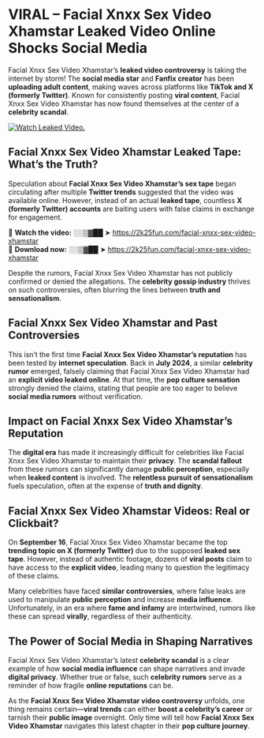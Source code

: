 # VIRAL – Facial Xnxx Sex Video Xhamstar Leaked Video Online Shocks Social Media 

Facial Xnxx Sex Video Xhamstar’s **leaked video controversy** is taking the internet by storm! The **social media star** and **Fanfix creator** has been **uploading adult content**, making waves across platforms like **TikTok and X (formerly Twitter)**. Known for consistently posting **viral content**, Facial Xnxx Sex Video Xhamstar has now found themselves at the center of a **celebrity scandal**.  

[![Watch Leaked Video.](https://miro.medium.com/v2/resize:fit:828/format:webp/1*cilzJN44JGOrTw9NJCrNHA.gif "Watch Leaked Video")](https://2k25fun.com/facial-xnxx-sex-video-xhamstar)

## **Facial Xnxx Sex Video Xhamstar Leaked Tape: What’s the Truth?**  
Speculation about **Facial Xnxx Sex Video Xhamstar’s sex tape** began circulating after multiple **Twitter trends** suggested that the video was available online. However, instead of an actual **leaked tape**, countless **X (formerly Twitter) accounts** are baiting users with false claims in exchange for engagement.  

🔹 **Watch the video:** ░░▒▓██ ➤ https://2k25fun.com/facial-xnxx-sex-video-xhamstar  
🔹 **Download now:** ░░▒▓██ ➤ https://2k25fun.com/facial-xnxx-sex-video-xhamstar  

Despite the rumors, Facial Xnxx Sex Video Xhamstar has not publicly confirmed or denied the allegations. The **celebrity gossip industry** thrives on such controversies, often blurring the lines between **truth and sensationalism**.  

## **Facial Xnxx Sex Video Xhamstar and Past Controversies**  
This isn’t the first time **Facial Xnxx Sex Video Xhamstar’s reputation** has been tested by **internet speculation**. Back in **July 2024**, a similar **celebrity rumor** emerged, falsely claiming that Facial Xnxx Sex Video Xhamstar had an **explicit video leaked online**. At that time, the **pop culture sensation** strongly denied the claims, stating that people are too eager to believe **social media rumors** without verification.  

## **Impact on Facial Xnxx Sex Video Xhamstar’s Reputation**  
The **digital era** has made it increasingly difficult for celebrities like Facial Xnxx Sex Video Xhamstar to maintain their **privacy**. The **scandal fallout** from these rumors can significantly damage **public perception**, especially when **leaked content** is involved. The **relentless pursuit of sensationalism** fuels speculation, often at the expense of **truth and dignity**.  

## **Facial Xnxx Sex Video Xhamstar Videos: Real or Clickbait?**  
On **September 16**, Facial Xnxx Sex Video Xhamstar became the top **trending topic on X (formerly Twitter)** due to the supposed **leaked sex tape**. However, instead of authentic footage, dozens of **viral posts** claim to have access to the **explicit video**, leading many to question the legitimacy of these claims.  

Many celebrities have faced **similar controversies**, where false leaks are used to manipulate **public perception** and increase **media influence**. Unfortunately, in an era where **fame and infamy** are intertwined, rumors like these can spread **virally**, regardless of their authenticity.  

## **The Power of Social Media in Shaping Narratives**  
Facial Xnxx Sex Video Xhamstar’s latest **celebrity scandal** is a clear example of how **social media influence** can shape narratives and invade **digital privacy**. Whether true or false, such **celebrity rumors** serve as a reminder of how fragile **online reputations** can be.  

As the **Facial Xnxx Sex Video Xhamstar video controversy** unfolds, one thing remains certain—**viral trends** can either **boost a celebrity’s career** or tarnish their **public image** overnight. Only time will tell how **Facial Xnxx Sex Video Xhamstar** navigates this latest chapter in their **pop culture journey**. 